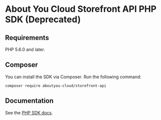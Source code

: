 # About You Cloud Storefront API PHP SDK (Deprecated)

## Requirements

PHP 5.6.0 and later.

## Composer

You can install the SDK via Composer. Run the following command:

`composer require aboutyou-cloud/storefront-api`

## Documentation

See the [PHP SDK docs](https://scayle.dev/en/dev/storefront-api/introduction).

